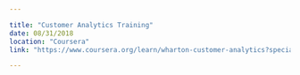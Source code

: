 ```yaml
---

title: "Customer Analytics Training"
date: 08/31/2018
location: "Coursera"
link: "https://www.coursera.org/learn/wharton-customer-analytics?specialization=business-analytics"

---
```

